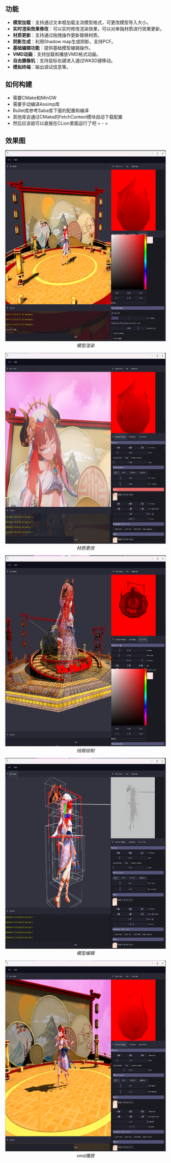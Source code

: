 ## 功能
- **模型加载**：支持通过文本框加载主流模型格式，可更改模型导入大小。
- **实时渲染效果修改**：可以实时修改渲染效果，可以对单独材质进行效果更新。
- **材质更新**：支持通过拖拽操作更新替换材质。
- **阴影生成**：利用Shadow map生成阴影，支持PCF。
- **基础编辑功能**：提供基础模型编辑操作。
- **VMD动画**：支持加载和播放VMD格式动画。
- **自由摄像机**：支持鼠标右键进入通过WASD键移动。
- **模拟终端**：输出调试信息等。

## 如何构建
- 需要CMake和MinGW
- 需要手动编译Assimp库
- Bullet库参考Saba库下面的配置和编译
- 其他库会通过CMake的FetchContext模块自动下载配置
- 然后应该就可以直接在CLion里面运行了吧 = - =

## 效果图
<p align="center">
  <img src="ReadMeImage/img_2.png" width="900" height="600" alt="">
  <br>
<em>模型渲染</em>
</p>

<p align="center">
  <img src="ReadMeImage/img_3.png" width="900" height="600" alt="">
  <br>
<em>材质更改</em>
</p>

<p align="center">
  <img src="ReadMeImage/img_4.png" width="900" height="600" alt="">
  <br>
<em>线框绘制</em>
</p>

<p align="center">
  <img src="ReadMeImage/img_5.png" width="900" height="600" alt="">
  <br>
<em>模型编辑</em>
</p>

<p align="center">
  <img src="ReadMeImage/img_6.png" width="900" height="600" alt="">
  <br>
<em>vmd播放</em>
</p>
